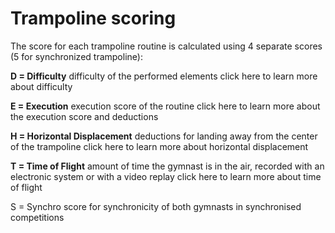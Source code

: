 # Trampoline scoring

The score for each trampoline routine is calculated using 4 separate scores (5 for synchronized trampoline):

**D = Difficulty**
    difficulty of  the performed elements
    click here to learn more about difficulty

**E = Execution**
    execution score of the routine
    click here to learn more about the execution score and deductions 

**H = Horizontal Displacement**
    deductions for landing away from the center of the trampoline
    click here to learn more about horizontal displacement 

**T = Time of Flight**
    amount of time the gymnast is in the air, recorded with an electronic system or with a video replay
    click here to learn more about time of flight

S = Synchro
    score for synchronicity of both gymnasts in synchronised competitions

